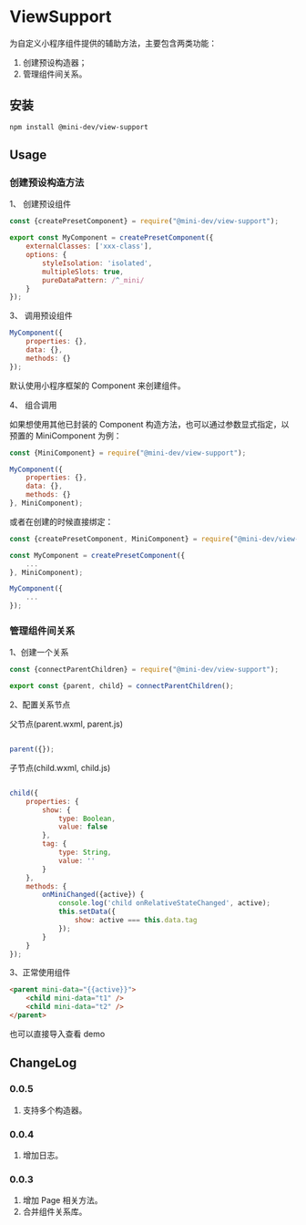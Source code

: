 # ViewSupport

为自定义小程序组件提供的辅助方法，主要包含两类功能：

1. 创建预设构造器；
2. 管理组件间关系。

## 安装

```shell script
npm install @mini-dev/view-support
```

## Usage

### 创建预设构造方法

1、 创建预设组件

```javascript
const {createPresetComponent} = require("@mini-dev/view-support");

export const MyComponent = createPresetComponent({
    externalClasses: ['xxx-class'],
    options: {
        styleIsolation: 'isolated',
        multipleSlots: true,
        pureDataPattern: /^_mini/
    }
});
```

3、 调用预设组件

````javascript
MyComponent({
    properties: {},
    data: {},
    methods: {}
});
````

默认使用小程序框架的 Component 来创建组件。

4、 组合调用

如果想使用其他已封装的 Component 构造方法，也可以通过参数显式指定，以预置的 MiniComponent 为例：

```javascript
const {MiniComponent} = require("@mini-dev/view-support");

MyComponent({
    properties: {},
    data: {},
    methods: {}
}, MiniComponent);

```

或者在创建的时候直接绑定：

```javascript
const {createPresetComponent, MiniComponent} = require("@mini-dev/view-support");

const MyComponent = createPresetComponent({
    ...
}, MiniComponent);

MyComponent({
    ...
});

```

### 管理组件间关系

1、创建一个关系

```javascript
const {connectParentChildren} = require("@mini-dev/view-support");

export const {parent, child} = connectParentChildren();

```

2、配置关系节点

父节点(parent.wxml, parent.js)

```javascript

parent({});

```

子节点(child.wxml, child.js)

```javascript

child({
    properties: {
        show: {
            type: Boolean,
            value: false
        },
        tag: {
            type: String,
            value: ''
        }
    },
    methods: {
        onMiniChanged({active}) {
            console.log('child onRelativeStateChanged', active);
            this.setData({
                show: active === this.data.tag
            });
        }
    }
});

```

3、正常使用组件
```html
<parent mini-data="{{active}}">
    <child mini-data="t1" />
    <child mini-data="t2" />
</parent>
```
也可以直接导入查看 demo

## ChangeLog

### 0.0.5
1. 支持多个构造器。

### 0.0.4
1. 增加日志。

### 0.0.3
1. 增加 Page 相关方法。
2. 合并组件关系库。